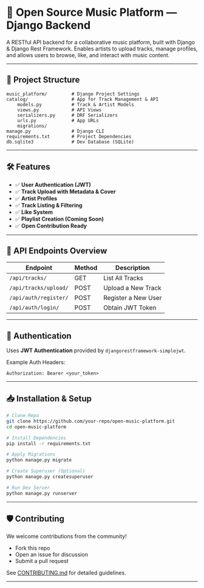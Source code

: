 # 🎵 Open Source Music Platform — Django Backend

A RESTful API backend for a collaborative music platform, built with Django & Django Rest Framework.
Enables artists to upload tracks, manage profiles, and allows users to browse, like, and interact with music content.

---

## 📂 Project Structure

```
music_platform/         # Django Project Settings
catalog/                # App for Track Management & API
    models.py           # Track & Artist Models
    views.py            # API Views
    serializers.py      # DRF Serializers
    urls.py             # App URLs
    migrations/         
manage.py               # Django CLI
requirements.txt        # Project Dependencies
db.sqlite3              # Dev Database (SQLite)
```

---

## 🛠 Features

* ✅ **User Authentication (JWT)**
* ✅ **Track Upload with Metadata & Cover**
* ✅ **Artist Profiles**
* ✅ **Track Listing & Filtering**
* ✅ **Like System**
* ✅ **Playlist Creation (Coming Soon)**
* ✅ **Open Contribution Ready**

---

## 🚀 API Endpoints Overview

| Endpoint              | Method | Description         |
| --------------------- | ------ | ------------------- |
| `/api/tracks/`        | GET    | List All Tracks     |
| `/api/tracks/upload/` | POST   | Upload a New Track  |
| `/api/auth/register/` | POST   | Register a New User |
| `/api/auth/login/`    | POST   | Obtain JWT Token    |

---

## 🔑 Authentication

Uses **JWT Authentication** provided by `djangorestframework-simplejwt`.

Example Auth Headers:

```
Authorization: Bearer <your_token>
```

---

## 📥 Installation & Setup

```bash
# Clone Repo
git clone https://github.com/your-repo/open-music-platform.git
cd open-music-platform

# Install Dependencies
pip install -r requirements.txt

# Apply Migrations
python manage.py migrate

# Create Superuser (Optional)
python manage.py createsuperuser

# Run Dev Server
python manage.py runserver
```

---

## 🛡 Contributing

We welcome contributions from the community!

* Fork this repo
* Open an issue for discussion
* Submit a pull request

See [CONTRIBUTING.md](CONTRIBUTING.md) for detailed guidelines.

---

